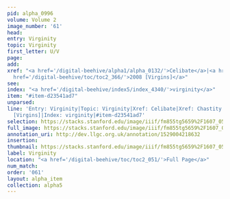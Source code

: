 ```yaml
---
pid: alpha_0996
volume: Volume 2
image_number: '61'
head: 
entry: Virginity
topic: Virginity
first_letter: U/V
page: 
add: 
xref: "<a href='/digital-beehive/alpha1/alpha_0132/'>Celibate</a>|<a href='/digital-beehive/alpha1/alpha_0136/'>Chastity</a>|<a
  href='/digital-beehive/toc/toc2_366/'>2008 [Virgins]</a>"
see: 
index: "<a href='/digital-beehive/index5/index_4340/'>virginity</a>"
item: "#item-d23541ad7"
unparsed: 
line: 'Entry: Virginity|Topic: Virginity|Xref: Celibate|Xref: Chastity|Xref: 2008
  [Virgins]|Index: virginity|#item-d23541ad7'
selection: https://stacks.stanford.edu/image/iiif/fm855tg5659%2F1607_0528/359,4209,2952,398/full/0/default.jpg
full_image: https://stacks.stanford.edu/image/iiif/fm855tg5659%2F1607_0528/full/full/0/default.jpg
annotation_uri: http://dev.llgc.org.uk/annotation/1529004218632
insertion: 
thumbnail: https://stacks.stanford.edu/image/iiif/fm855tg5659%2F1607_0528/359,4209,600,180/250,/0/default.jpg
label: Virginity
location: "<a href='/digital-beehive/toc/toc2_051/'>Full Page</a>"
num_match: 
order: '061'
layout: alpha_item
collection: alpha5
---
```

